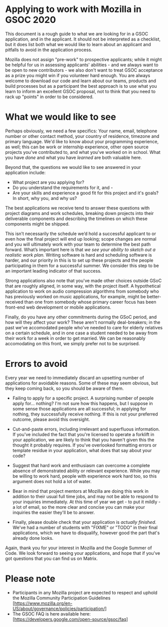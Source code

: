 # Applying to work with Mozilla in GSOC 2020

This document is a rough guide to what we are looking for in a GSOC
application, and in the applicant. It should not be interpreted as a
checklist, but it does list both what we would like to learn about an
applicant and pitfalls to avoid in the application process.

Mozilla does not assign "pre-work" to prospective applicants; while
it might be helpful for us in assessing applicants' abilities - and we
always want to be open to new contributors - we also don't want to treat
GSOC acceptance as a prize you might win if you volunteer hard enough.
You are always welcome to download our code and learn about our teams,
products and build processes but as a participant the best approach is
to use what you learn to inform an excellent GSOC proposal, not to think
that you need to rack up "points" in order to be considered.

# What we would like to see

Perhaps obviously, we need a few specifics: Your name, email, telephone
number or other contact method, your country of residence, timezone and
primary language. We'd like to know about your programming experience,
as well; this can be work or internship experience, other open source
projects you've contributed to, and what you've worked on in school.
What you have *done* and what you have *learned* are both valuable here.

Beyond that, the questions we would like to see answered in your
application include:

* What project are you applying for?  
* Do you understand the requirements for it, and - 
* Are your skills and experience a good fit for this
project and it's goals? In short, why you, and why us?

The best applications we receive tend to answer these questions with
project diagrams and work schedules, breaking down projects into their
deliverable components and describing the timelines on which these
components might be shipped.

This isn’t necessarily the schedule we’d hold a successful applicant
to or even how the final project will end up looking; scope changes
are normal and you will ultimately work with your team to determine 
the best path forward. What’s important here is that *we see your 
ability to sketch out a realistic work plan.* Writing software is hard
and scheduling software is harder, and our priority in this is to set
up these projects and the people participating in them for a successful
summer. We consider this step to be an important leading indicator of
that success.

Strong applications also note that you've made other choices outside
GSoC that are roughly aligned, in some way, with the project itself.
A hypothetical application to work on audio compression algorithms from
somebody who has previously worked on music applications, for example, 
might be better-received than one from somebody whose primary career
focus has been front-end web development or mobile applications.

Finally, do you have any other commitments during the GSoC period, and how will
they affect your work? These aren't normally deal-breakers; in the past
we've accomodated people who've needed to care for elderly relatives on
a certain schedule, and in one case a student needed to be away from their
work for a week in order to get married. We can be reasonably accomodating
on this front, we simply prefer not to be surprised.

# Errors to avoid

Every year we need to immediately discard an upsetting number of applications
for avoidable reasons. Some of these may seem obvious, but they keep 
coming back, so you should be aware of them.

* Failing to apply for a specific project. A surprising number of people
apply for... nothing? I'm not sure how this happens, but I suppose in
some sense those applications are all successful; in applying for nothing,
they successfully receive nothing. If this is not your preferred outcome,
please avoid this oversight.

* Cut-and-paste errors, including irrelevant and superfluous information. If
you've included the fact that you're licensed to operate a forklift in your
application, we are likely to think that you haven't given this the thought
it probably requires. If you've overlooked formatting errors or template residue
in your application, what does that say about your code?

* Suggest that hard work and enthusiasm can overcome a complete absence of 
demonstrated ability or relevant experience. While you may be willing to work
hard, people with experience work hard too, so this argument does not hold a 
lot of water. 

* Bear in mind that project mentors at Mozilla are doing this work in addition
to their usual full time jobs, and may not be able to respond to your inquiries
immediately. At this time of year we get - to put it mildly - a lot of email, so
the more clear and concise you can make your inquiries the easier they'll be
to answer.

* Finally, please double check that your application is *actually finished*.
We've had a number of students with "FIXME" or "TODO" in their final applications,
which we have to disqualify, however good the part that's already done looks.


Again, thank you for your interest in Mozilla and the Google Summer of Code. We
look forward to seeing your applications, and hope that if you've got questions
that you can find us on Matrix. 

# Please note

* Participants in any Mozilla project are expected to respect
and uphold the Mozilla Community Participation Guidelines
[https://www.mozilla.org/en-US/about/governance/policies/participation/]
* The GSOC FAQ is here available here:
[https://developers.google.com/open-source/gsoc/faq]
